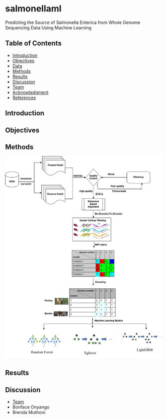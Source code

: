 # salmonellaml
Predicting the Source of Salmonella Enterica from Whole Genome Sequencing Data Using Machine Learning

## Table of Contents
- [Introduction](#Introduction)
- [Objectives](#Objectives)
- [Data](#Data)
- [Methods](#Methods)
- [Results](#Results)
- [Discussion](#Discussion)
- [Team](#Team)
- [Acknowledgment](#Acknowledgment)
- [References](#References)

## Introduction



## Objectives

## Methods

![workflow](https://github.com/omicscodeathon/salmonellaml/blob/main/figures/workflow.png)

## Results

## Discussion
 
- [Team](#Team)
- Bonface Onyango
- Brenda Muthoni
